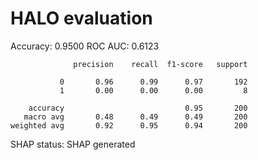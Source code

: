 # HALO evaluation
Accuracy: 0.9500
ROC AUC: 0.6123

```
              precision    recall  f1-score   support

           0       0.96      0.99      0.97       192
           1       0.00      0.00      0.00         8

    accuracy                           0.95       200
   macro avg       0.48      0.49      0.49       200
weighted avg       0.92      0.95      0.94       200

```

SHAP status: SHAP generated
